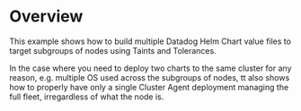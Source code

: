 # Overview

This example shows how to build multiple Datadog Helm Chart value files to target subgroups of nodes using Taints and Tolerances.

In the case where you need to deploy two charts to the same cluster for any reason, e.g. multiple OS used across the subgroups of nodes, tt also shows how to properly have only a single Cluster Agent deployment managing the full fleet, irregardless of what the node is.
